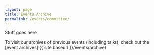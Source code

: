 ```yaml
---
layout: page
title: Events Archive
permalink: /events/committee/
---
```


Stuff goes here

To visit our archives of previous events (including talks), check out the [event archives]({{ site.baseurl }}/events/archive)
